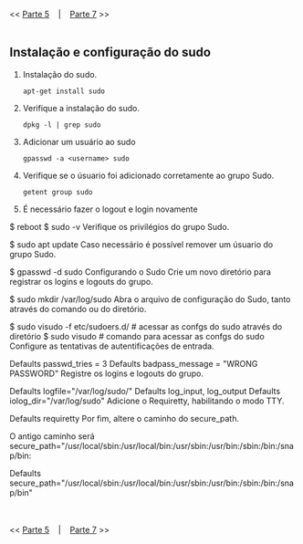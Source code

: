 << [Parte 5](https://github.com/vangoncalez/42sp_born2beroot/blob/main/parte_05.md) &nbsp;&nbsp;&nbsp;|&nbsp;&nbsp;&nbsp; [Parte 7](https://github.com/vangoncalez/42sp_born2beroot/blob/main/parte_07.md) >>
<br><br>

## Instalação e configuração do sudo

1. Instalação do sudo.

   `apt-get install sudo`
   
2. Verifique a instalação do sudo.

   `dpkg -l | grep sudo`
   
3. Adicionar um usuário ao sudo

   `gpasswd -a <username> sudo`
   
4. Verifique se o úsuario foi adicionado corretamente ao grupo Sudo.

   `getent group sudo`
   
5. É necessário fazer o logout e login novamente



$	reboot
$	sudo -v
Verifique os privilégios do grupo Sudo.

$	sudo apt update
Caso necessário é possível remover um úsuario do grupo Sudo.

$	gpasswd -d <username> sudo
Configurando o Sudo
Crie um novo diretório para registrar os logins e logouts do grupo.

$	sudo mkdir /var/log/sudo
Abra o arquivo de configuração do Sudo, tanto através do comando ou do diretório.

$	sudo visudo -f etc/sudoers.d/<file>	# acessar as confgs do sudo através do diretório
$	sudo visudo				# comando para acessar as confgs do sudo
Configure as tentativas de autentificações de entrada.

Defaults	passwd_tries = 3
Defaults	badpass_message = "WRONG PASSWORD"
Registre os logins e logouts do grupo.

Defaults	logfile="/var/log/sudo/<filename>"
Defaults	log_input, log_output
Defaults	iolog_dir="/var/log/sudo"
Adicione o Requiretty, habilitando o modo TTY.

Defaults	requiretty
Por fim, altere o caminho do secure_path.

O antigo caminho será secure_path="/usr/local/sbin:/usr/local/bin:/usr/sbin:/usr/bin:/sbin:/bin:/snap/bin:

Defaults	secure_path="/usr/local/sbin:/usr/local/bin:/usr/sbin:/usr/bin:/sbin:/bin:/snap/bin"
  
<br><br>
<< [Parte 5](https://github.com/vangoncalez/42sp_born2beroot/blob/main/parte_05.md) &nbsp;&nbsp;&nbsp;|&nbsp;&nbsp;&nbsp; [Parte 7](https://github.com/vangoncalez/42sp_born2beroot/blob/main/parte_07.md) >>
